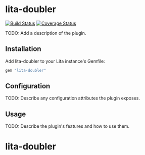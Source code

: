 # lita-doubler

[![Build Status](https://travis-ci.org/namwob/lita-doubler.png?branch=master)](https://travis-ci.org/namwob/lita-doubler)
[![Coverage Status](https://coveralls.io/repos/namwob/lita-doubler/badge.png)](https://coveralls.io/r/namwob/lita-doubler)

TODO: Add a description of the plugin.

## Installation

Add lita-doubler to your Lita instance's Gemfile:

``` ruby
gem "lita-doubler"
```

## Configuration

TODO: Describe any configuration attributes the plugin exposes.

## Usage

TODO: Describe the plugin's features and how to use them.
# lita-doubler
